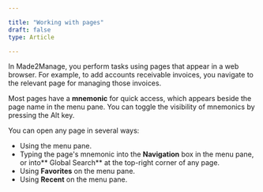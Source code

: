 ```yaml
---

title: "Working with pages"
draft: false
type: Article

---
```


In Made2Manage, you perform tasks using pages that appear in a web browser. For example, to add accounts receivable invoices, you navigate to the relevant page for managing those invoices.

Most pages have a **mnemonic** for quick access, which appears beside the page name in the menu pane. You can toggle the visibility of mnemonics by pressing the Alt key.

You can open any page in several ways:

-   Using the menu pane.
-   Typing the page's mnemonic into the **Navigation** box in the menu pane, or into** Global Search** at the top-right corner of any page.
-   Using **Favorites** on the menu pane.
-   Using **Recent** on the menu pane.



​